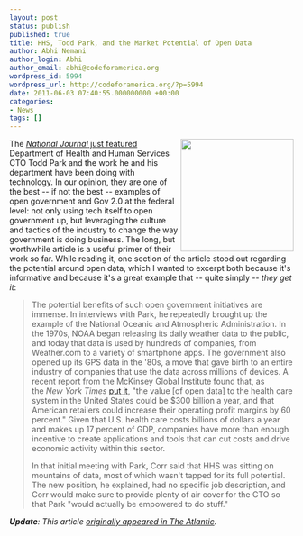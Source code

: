 ```yaml
---
layout: post
status: publish
published: true
title: HHS, Todd Park, and the Market Potential of Open Data
author: Abhi Nemani
author_login: Abhi
author_email: abhi@codeforamerica.org
wordpress_id: 5994
wordpress_url: http://codeforamerica.org/?p=5994
date: 2011-06-03 07:40:55.000000000 +00:00
categories:
- News
tags: []
---
```

<a href="http://codeforamerica.org/wp-content/uploads/2011/06/hhs-logo.jpg"><img src="http://codeforamerica.org/wp-content/uploads/2011/06/hhs-logo.jpg" alt="" title="hhs-logo" width="200" class="alignright size-full wp-image-5999" align="right" /></a>The <a href="http://nationaljournal.com/healthcare/can-hhs-cto-todd-park-revolutionize-the-health-care-industry--20110602"><em>National Journal</em> just featured</a> Department of Health and Human Services CTO Todd Park and the work he and his department have been doing with technology. In our opinion, they are one of the best -- if not the best -- examples of open government and Gov 2.0 at the federal level: not only using tech itself to open government up, but leveraging the culture and tactics of the industry to change the way government is doing business. The long, but worthwhile article is a useful primer of their work so far. While reading it, one section of the article stood out regarding the potential around open data, which I wanted to excerpt both because it's informative and because it's a great example that -- quite simply -- <em>they get it</em>:

<blockquote>The potential benefits of such open government initiatives are immense. In interviews with Park, he repeatedly brought up the example of the National Oceanic and Atmospheric Administration. In the 1970s, NOAA began releasing its daily weather data to the public, and today that data is used by hundreds of companies, from Weather.com to a variety of smartphone apps. The government also opened up its GPS data in the '80s, a move that gave birth to an entire industry of companies that use the data across millions of devices. A recent report from the McKinsey Global Institute found that, as the <em>New York Times</em> <a href="http://www.nytimes.com/2011/05/13/technology/13data.html">put it</a>, "the value [of open data] to the health care system in the United States could be $300 billion a year, and that American retailers could increase their operating profit margins by 60 percent." Given that U.S. health care costs billions of dollars a year and makes up 17 percent of GDP, companies have more than enough incentive to create applications and tools that can cut costs and drive economic activity within this sector.

In that initial meeting with Park, Corr said that HHS was sitting on mountains of data, most of which wasn't tapped for its full potential. The new position, he explained, had no specific job description, and Corr would make sure to provide plenty of air cover for the CTO so that Park "would actually be empowered to do stuff."</blockquote>

<em><strong>Update</strong>: This article <a href="http://www.theatlantic.com/technology/archive/2011/06/can-todd-park-revolutionize-the-health-care-industry/239708/">originally appeared in The Atlantic</a>.</em>
